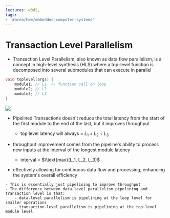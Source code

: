 ```yaml
---
lectures: w3d2,
tags:
- '#area/hwe/embedded-computer-systems'
---
```


# Transaction Level Parallelism

- Transaction Level Parallelism, also known as data flow parallelism, is a concept in high-level synthesis (HLS) where a top-level function is decomposed into several submodules that can execute in parallel

```c
void toplevel(args) {
	module1; // L1  <- function call on loop
	module2; // L2
	module3; // L3
}
```

![](Pasted%20image%2020240223160355.png)

- Pipelined Transactions doesn't reduce the total latency from the start of the first module to the end of the last, but it improves throughput

  - top level latency will always = $L_1 + L_2 + L_3$

- throughput improvement comes from the pipeline's ability to process new inputs at the interval of the longest module latency

  - interval = $\\text{max}(L_1, L_2, L_3)$

- effectively allowing for continuous data flow and processing, enhancing the system's overall efficiency

```ad-question
- This is essentially just pipelining to improve throughput
- The difference between data-level parallelism pipelining and transaction level is that:
	- data-level parallelism is pipelining at the loop level for smaller operations
	- transaction-level parallelism is pipelining at the top-level module level
```